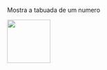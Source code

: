 Mostra a tabuada de um numero

<img src=https://github.com/user-attachments/assets/1c54f799-6bd2-4942-9cd9-f47da9301488 width=100>

